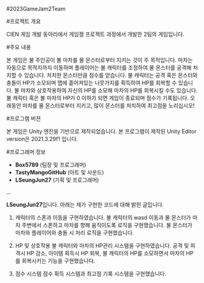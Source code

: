 #2023GameJam2Team

#프로젝트 개요

CIEN 게임 개발 동아리에서 게임잼 프로젝트 과정에서 개발한 2팀의 게임입니다.



#주요 내용

본 게임은 불 주인공이 불 마차를 물 몬스터로부터 지키는 것이 주 목적입니다.
마차는 자동으로 목적지까지 이동하며 플레이어는 불 캐릭터를 조정하여 물 몬스터를 공격해 처치할 수 있습니다. 처치한 몬스터만큼 점수를 얻습니다.
불 캐릭터는 공격 혹은 몬스터와 충돌이 HP가 소모되며 맵에 흩어져있는 나뭇가지를 획득하여 HP를 회복할 수 있습니다.
불 마차와 상호작용하여 자신의 HP를 소모해 마차의 HP를 회복시킬 수도 있습니다.
불 캐릭터 혹은 불 마차의 HP가 0 이하가 되면 게임이 종료되며 점수가 기록됩니다.
오래동안 마차를 물 몬스터로부터 지키고, 많이 몬스터를 처치하여 최고점을 노리십시오!



#프로그램 버젼

본 게임은 Unity 엔진을 기반으로 제작되었습니다.
본 프로그램이 제작된 Unity Editor version은 2021.3.29f1 입니다.



#프로그래머 정보

-   **Box5789** (팀장 및 프로그래머)
-   **TastyMangoGitHub** (아트 및 사운드)
-   **LSeungJun27** (기획 및 프로그래머)



...


**LSeungJun27**입니다. 아래는 제가 구현한 코드에 대해 밝힌 글입니다.

1. 캐릭터의 스폰과 이동을 구현하였습니다.
불 캐릭터의 wasd 이동과 물 몬스터가 마차 주변에서 스폰하고 마차를 향해 움직이도록 로직을 구현했습니다.
물 몬스터가 마차와 플레이어와 충돌 시 처리 로직을 구현했습니다.


2. HP 및 상호작용
불 캐릭터와 마차의 HP관리 시스템을 구현하였습니다.
공격 및 피격시 HP 감소, 아이템 획득시 HP 회복, 불 캐릭터의 HP를 소모하면서 마차의 HP를 회복시키는 기능을 구현했습니다.


3. 점수 시스템
점수 획득 시스템과 최고점 기록 시스템을 구현했습니다.
